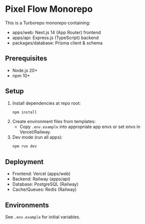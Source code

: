 # Pixel Flow Monorepo

This is a Turborepo monorepo containing:

- apps/web: Next.js 14 (App Router) frontend
- apps/api: Express.js (TypeScript) backend
- packages/database: Prisma client & schema

## Prerequisites
- Node.js 20+
- npm 10+

## Setup
1. Install dependencies at repo root:
   ```bash
   npm install
   ```
2. Create environment files from templates:
   - Copy `.env.example` into appropriate app envs or set envs in Vercel/Railway.
3. Dev mode (run all apps):
   ```bash
   npm run dev
   ```

## Deployment
- Frontend: Vercel (apps/web)
- Backend: Railway (apps/api)
- Database: PostgreSQL (Railway)
- Cache/Queues: Redis (Railway)

## Environments
See `.env.example` for initial variables.
